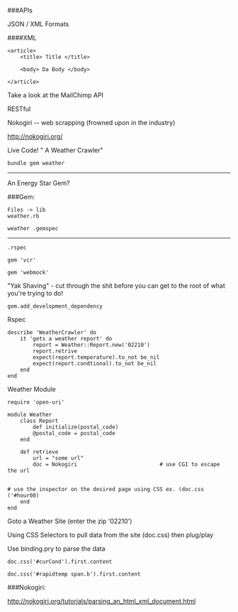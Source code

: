 ###APIs

JSON / XML Formats

####XML

    <article>
        <title> Title </title>
        
        <body> Da Body </body>
        
    </article>
    
Take a look at the MailChimp API


RESTful


Nokogiri -- web scrapping (frowned upon in the industry)

<http://nokogiri.org/>


Live Code! " A Weather Crawler"

    bundle gem weather
    
________

An Energy Star Gem? 

###Gem:

    Files -> lib 
    weather.rb

    weather .gemspec
____

    .rspec

    gem 'vcr'

    gem 'webmock'

"Yak Shaving" - cut through the shit before you can get to the root of what you're trying to do!


    gem.add_development_dependency 

Rspec

    describe 'WeatherCrawler' do
        it 'gets a weather report' do
            report = Weather::Report.new('02210')
            report.retrive
            expect(report.temperature).to_not be_nil
            expect(report.condtional).to_not be_nil
        end
    end

Weather Module
    
    require 'open-uri'
    
    module Weather
        class Report
            def initialize(postal_code)
            @postal_code = postal_code
        end
        
        def retrieve
            url = "some url"
            doc = Nokogiri                          # use CGI to escape the url
                                            
                                                            
    # use the inspector on the desired page using CSS ex. (doc.css ('#hour00)
        end
    end

Goto a Weather Site (enter the zip '02210') 

Using CSS Selectors to pull data from the site   (doc.css) then plug/play

Use binding.pry to parse the data 

    doc.css('#curCond').first.content 
    
    doc.css('#rapidtemp span.b').first.content 
    
    
###Nokogiri:

<http://nokogiri.org/tutorials/parsing_an_html_xml_document.html>


